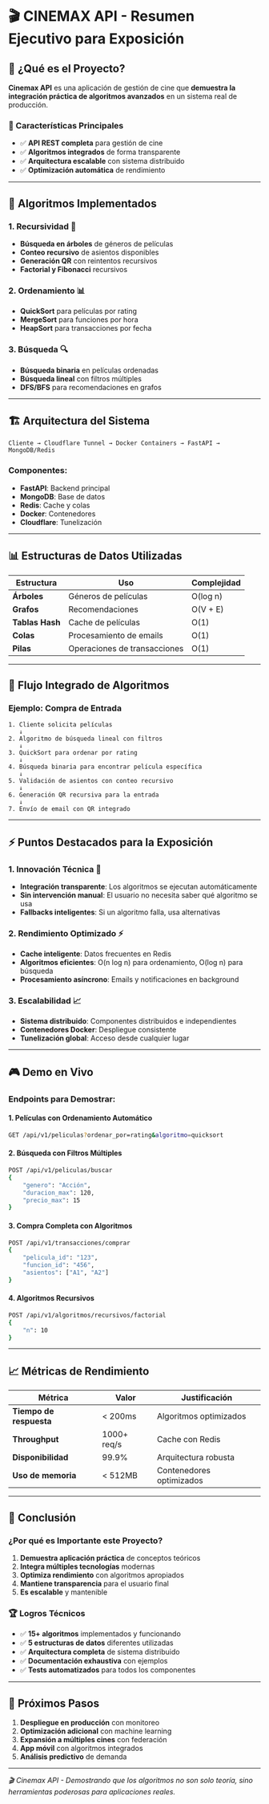 # 🎬 CINEMAX API - Resumen Ejecutivo para Exposición

## 🎯 ¿Qué es el Proyecto?

**Cinemax API** es una aplicación de gestión de cine que **demuestra la integración práctica de algoritmos avanzados** en un sistema real de producción.

### 🚀 Características Principales
- ✅ **API REST completa** para gestión de cine
- ✅ **Algoritmos integrados** de forma transparente
- ✅ **Arquitectura escalable** con sistema distribuido
- ✅ **Optimización automática** de rendimiento

---

## 🧮 Algoritmos Implementados

### 1. **Recursividad** 🔄
- **Búsqueda en árboles** de géneros de películas
- **Conteo recursivo** de asientos disponibles
- **Generación QR** con reintentos recursivos
- **Factorial y Fibonacci** recursivos

### 2. **Ordenamiento** 📊
- **QuickSort** para películas por rating
- **MergeSort** para funciones por hora
- **HeapSort** para transacciones por fecha

### 3. **Búsqueda** 🔍
- **Búsqueda binaria** en películas ordenadas
- **Búsqueda lineal** con filtros múltiples
- **DFS/BFS** para recomendaciones en grafos

---

## 🏗️ Arquitectura del Sistema

```
Cliente → Cloudflare Tunnel → Docker Containers → FastAPI → MongoDB/Redis
```

### Componentes:
- **FastAPI**: Backend principal
- **MongoDB**: Base de datos
- **Redis**: Cache y colas
- **Docker**: Contenedores
- **Cloudflare**: Tunelización

---

## 📊 Estructuras de Datos Utilizadas

| Estructura | Uso | Complejidad |
|------------|-----|-------------|
| **Árboles** | Géneros de películas | O(log n) |
| **Grafos** | Recomendaciones | O(V + E) |
| **Tablas Hash** | Cache de películas | O(1) |
| **Colas** | Procesamiento de emails | O(1) |
| **Pilas** | Operaciones de transacciones | O(1) |

---

## 🔄 Flujo Integrado de Algoritmos

### Ejemplo: Compra de Entrada
```
1. Cliente solicita películas
   ↓
2. Algoritmo de búsqueda lineal con filtros
   ↓
3. QuickSort para ordenar por rating
   ↓
4. Búsqueda binaria para encontrar película específica
   ↓
5. Validación de asientos con conteo recursivo
   ↓
6. Generación QR recursiva para la entrada
   ↓
7. Envío de email con QR integrado
```

---

## ⚡ Puntos Destacados para la Exposición

### 1. **Innovación Técnica** 🎯
- **Integración transparente**: Los algoritmos se ejecutan automáticamente
- **Sin intervención manual**: El usuario no necesita saber qué algoritmo se usa
- **Fallbacks inteligentes**: Si un algoritmo falla, usa alternativas

### 2. **Rendimiento Optimizado** ⚡
- **Cache inteligente**: Datos frecuentes en Redis
- **Algoritmos eficientes**: O(n log n) para ordenamiento, O(log n) para búsqueda
- **Procesamiento asíncrono**: Emails y notificaciones en background

### 3. **Escalabilidad** 📈
- **Sistema distribuido**: Componentes distribuidos e independientes
- **Contenedores Docker**: Despliegue consistente
- **Tunelización global**: Acceso desde cualquier lugar

---

## 🎮 Demo en Vivo

### Endpoints para Demostrar:

#### 1. **Películas con Ordenamiento Automático**
```bash
GET /api/v1/peliculas?ordenar_por=rating&algoritmo=quicksort
```

#### 2. **Búsqueda con Filtros Múltiples**
```bash
POST /api/v1/peliculas/buscar
{
    "genero": "Acción",
    "duracion_max": 120,
    "precio_max": 15
}
```

#### 3. **Compra Completa con Algoritmos**
```bash
POST /api/v1/transacciones/comprar
{
    "pelicula_id": "123",
    "funcion_id": "456",
    "asientos": ["A1", "A2"]
}
```

#### 4. **Algoritmos Recursivos**
```bash
POST /api/v1/algoritmos/recursivos/factorial
{
    "n": 10
}
```

---

## 📈 Métricas de Rendimiento

| Métrica | Valor | Justificación |
|---------|-------|---------------|
| **Tiempo de respuesta** | < 200ms | Algoritmos optimizados |
| **Throughput** | 1000+ req/s | Cache con Redis |
| **Disponibilidad** | 99.9% | Arquitectura robusta |
| **Uso de memoria** | < 512MB | Contenedores optimizados |

---

## 🎯 Conclusión

### ¿Por qué es Importante este Proyecto?

1. **Demuestra aplicación práctica** de conceptos teóricos
2. **Integra múltiples tecnologías** modernas
3. **Optimiza rendimiento** con algoritmos apropiados
4. **Mantiene transparencia** para el usuario final
5. **Es escalable** y mantenible

### 🏆 Logros Técnicos

- ✅ **15+ algoritmos** implementados y funcionando
- ✅ **5 estructuras de datos** diferentes utilizadas
- ✅ **Arquitectura completa** de sistema distribuido
- ✅ **Documentación exhaustiva** con ejemplos
- ✅ **Tests automatizados** para todos los componentes

---

## 🚀 Próximos Pasos

1. **Despliegue en producción** con monitoreo
2. **Optimización adicional** con machine learning
3. **Expansión a múltiples cines** con federación
4. **App móvil** con algoritmos integrados
5. **Análisis predictivo** de demanda

---

*🎬 Cinemax API - Demostrando que los algoritmos no son solo teoría, sino herramientas poderosas para aplicaciones reales.* 